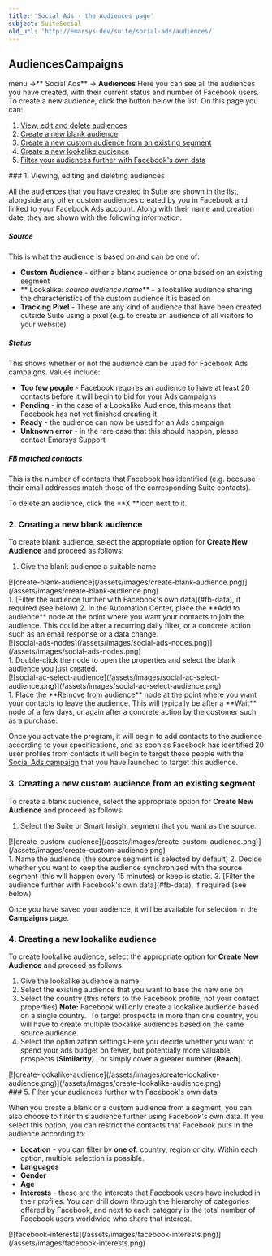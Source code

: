 ```yaml
---
title: 'Social Ads - the Audiences page'
subject: SuiteSocial
old_url: 'http://emarsys.dev/suite/social-ads/audiences/'
---
```


Audiences**Campaigns**
----------------------

 menu ->** Social Ads** -> **Audiences** Here you can see all the audiences you have created, with their current status and number of Facebook users. To create a new audience, click the button below the list. On this page you can:

1. [View, edit and delete audiences](#edit)
2. [Create a new blank audience](#new-blank)
3. [Create a new custom audience from an existing segment](#new-custom)
4. [Create a new lookalike audience](#new-lookalike)
5. [Filter your audiences further with Facebook's own data](#fb-data)
 
<a name="edit"></a>### 1. Viewing, editing and deleting audiences

 All the audiences that you have created in Suite are shown in the list, alongside any other custom audiences created by you in Facebook and linked to your Facebook Ads account. Along with their name and creation date, they are shown with the following information.

##### Source

This is what the audience is based on and can be one of:

- **Custom Audience** - either a blank audience or one based on an existing segment
- ** Lookalike: *source audience name*** - a lookalike audience sharing the characteristics of the custom audience it is based on
- **Tracking Pixel** - These are any kind of audience that have been created outside Suite using a pixel (e.g. to create an audience of all visitors to your website)

##### Status

This shows whether or not the audience can be used for Facebook Ads campaigns. Values include:

- **Too few people** - Facebook requires an audience to have at least 20 contacts before it will begin to bid for your Ads campaigns
- **Pending** - in the case of a Lookalike Audience, this means that Facebook has not yet finished creating it
- **Ready** - the audience can now be used for an Ads campaign
- **Unknown error** - in the rare case that this should happen, please contact Emarsys Support

##### FB matched contacts

This is the number of contacts that Facebook has identified (e.g. because their email addresses match those of the corresponding Suite contacts).

 To delete an audience, click the **X **icon next to it. <a name="new-blank"></a>

### 2. Creating a new blank audience

 To create blank audience, select the appropriate option for **Create New Audience** and proceed as follows:

1. Give the blank audience a suitable name

<div class="row">[![create-blank-audience](/assets/images/create-blank-audience.png)](/assets/images/create-blank-audience.png)</div>1. [Filter the audience further with Facebook's own data](#fb-data), if required (see below)
2. In the Automation Center, place the **Add to audience** node at the point where you want your contacts to join the audience. This could be after a recurring daily filter, or a concrete action such as an email response or a data change.

<div class="row">[![social-ads-nodes](/assets/images/social-ads-nodes.png)](/assets/images/social-ads-nodes.png)</div>1. Double-click the node to open the properties and select the blank audience you just created.

<div class="row">[![social-ac-select-audience](/assets/images/social-ac-select-audience.png)](/assets/images/social-ac-select-audience.png)</div>1. Place the **Remove from audience** node at the point where you want your contacts to leave the audience. This will typically be after a **Wait** node of a few days, or again after a concrete action by the customer such as a purchase.

 Once you activate the program, it will begin to add contacts to the audience according to your specifications, and as soon as Facebook has identified 20 user profiles from contacts it will begin to target these people with the [Social Ads campaign](/Suite/about-campaigns.md "Social Ads – About Campaigns") that you have launched to target this audience.<a name="new-custom"></a>

### 3. Creating a new custom audience from an existing segment

 To create a blank audience, select the appropriate option for **Create New Audience** and proceed as follows:

1. Select the Suite or Smart Insight segment that you want as the source.

<div class="row">[![create-custom-audience](/assets/images/create-custom-audience.png)](/assets/images/create-custom-audience.png)</div>1. Name the audience (the source segment is selected by default)
2. Decide whether you want to keep the audience synchronized with the source segment (this will happen every 15 minutes) or keep is static.
3. [Filter the audience further with Facebook's own data](#fb-data), if required (see below)

 Once you have saved your audience, it will be available for selection in the **Campaigns** page.<a name="new-lookalike"></a>

### 4. Creating a new lookalike audience

 To create lookalike audience, select the appropriate option for **Create New Audience** and proceed as follows:

1. Give the lookalike audience a name
2. Select the existing audience that you want to base the new one on
3. Select the country (this refers to the Facebook profile, not your contact properties) **Note:** Facebook will only create a lookalike audience based on a single country.  To target prospects in more than one country, you will have to create multiple lookalike audiences based on the same source audience.
4. Select the optimization settings Here you decide whether you want to spend your ads budget on fewer, but potentially more valuable, prospects (**Similarity**) , or simply cover a greater number (**Reach**).

<div class="row">[![create-lookalike-audience](/assets/images/create-lookalike-audience.png)](/assets/images/create-lookalike-audience.png)<a name="fb-data"></a></div>### 5. Filter your audiences further with Facebook's own data

 When you create a blank or a custom audience from a segment, you can also choose to filter this audience further using Facebook's own data. If you select this option, you can restrict the contacts that Facebook puts in the audience according to:

- **Location** - you can filter by **one of**: country, region or city. Within each option, multiple selection is possible.
- **Languages**
- **Gender**
- **Age**
- **Interests** - these are the interests that Facebook users have included in their profiles. You can drill down through the hierarchy of categories offered by Facebook, and next to each category is the total number of Facebook users worldwide who share that interest.

<div class="row">[![facebook-interests](/assets/images/facebook-interests.png)](/assets/images/facebook-interests.png)</div>